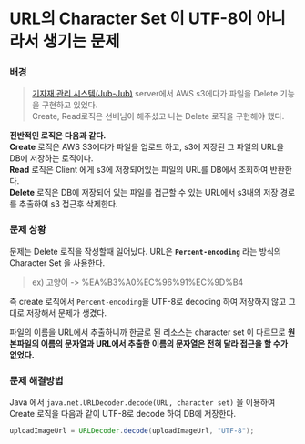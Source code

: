 # URL의 Character Set 이 UTF-8이 아니라서 생기는 문제
### 배경
>[기자재 관리 시스템(Jub-Jub)](https://github.com/GSM-Web-Technology/Jup-Jup-Server) server에서 AWS s3에다가 파일을 Delete 기능을 구현하고 있었다.  
>Create, Read로직은 선배님이 해주셨고 나는 Delete 로직을 구현해야 했다.  

**전반적인 로직은 다음과 같다.**  
**Create** 로직은 AWS S3에다가 파일을 업로드 하고, s3에 저장된 그 파일의 URL을 DB에 저장하는 로직이다.  
**Read** 로직은 Client 에게 s3에 저장되어있는 파일의 URL를 DB에서 조회하여 반환한다.  
**Delete** 로직은 DB에 저장되어 있는 파일를 접근할 수 있는 URL에서 s3내의 저장 경로를 추출하여 s3 접근후 삭제한다.
### 문제 상황
문제는 Delete 로직을 작성할때 일어났다. URL은 **`Percent-encoding`** 라는 방식의 Character Set 을 사용한다.  
> ex) 고양이 -> %EA%B3%A0%EC%96%91%EC%9D%B4  
 
즉 create 로직에서 `Percent-encoding`을 UTF-8로 decoding 하여 저장하지 않고 그대로 저장해서 문제가 생겼다.

파일의 이름을 URL에서 추출하니까 한글로 된 리소스는 character set 이 다르므로 **원본파일의 이름의 문자열과 URL에서 추출한 이름의 문자열은 전혀 달라 접근을 할 수가 없었다.**  

### 문제 해결방법
Java 에서 `java.net.URLDecoder.decode(URL, character set)` 을 이용하여 Create 로직을 다음과 같이 UTF-8로 decode 하여 DB에 저장한다.
```java
uploadImageUrl = URLDecoder.decode(uploadImageUrl, "UTF-8");
```